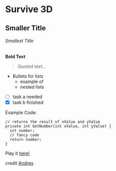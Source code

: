 # Survive 3D
## Smaller Title
###### Smallest Title

**Bold Text**

> Quoted text...

- Bullets for lists
  * example of
  - nested lists

- [ ] task a needed
- [x] task b finished

Example Code:
```
// returns the result of xValue and yValue
private int GetNumber(int xValue, int yValue) {
  int number;
  // fancy code
  return number;
}
```

Play it [here!](https://soggyboystudios.itch.io/survive-3d "Soggy Boy Studios")

credit [Andres]

[Andres]: https://github/Andres-Delgado

